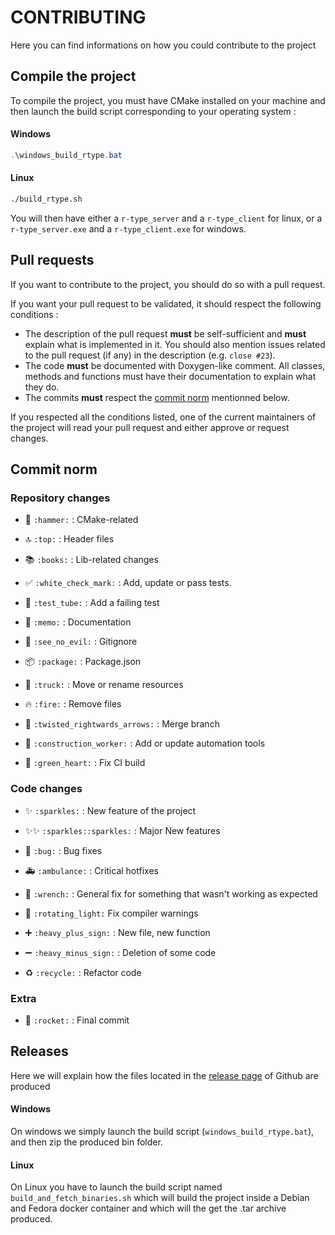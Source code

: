 # CONTRIBUTING
Here you can find informations on how you could contribute to the project

## Compile the project
To compile the project, you must have CMake installed on your machine and then launch the build script corresponding to your operating system :

#### Windows
```powershell
.\windows_build_rtype.bat
```

#### Linux
```bash
./build_rtype.sh
```

You will then have either a `r-type_server` and a `r-type_client` for linux, or a `r-type_server.exe` and a `r-type_client.exe` for windows.

## Pull requests
If you want to contribute to the project, you should do so with a pull request.

If you want your pull request to be validated, it should respect the following conditions :
- The description of the pull request **must** be self-sufficient and **must** explain what is implemented in it. You should also mention issues related to the pull request (if any) in the description (e.g. `close #23`).
- The code **must** be documented with Doxygen-like comment. All classes, methods and functions must have their documentation to explain what they do.
- The commits **must** respect the [commit norm](#commit-norm) mentionned below.

If you respected all the conditions listed, one of the current maintainers of the project will read your pull request and either approve or request changes.

## Commit norm
### Repository changes
- 🔨 `:hammer:` : CMake-related
- 🔝 `:top:` : Header files
- 📚 `:books:` : Lib-related changes

- ✅ `:white_check_mark:` : Add, update or pass tests.
- 🧪 `:test_tube:` : Add a failing test

- 📝 `:memo:` : Documentation
- 🙈 `:see_no_evil:` : Gitignore
- 📦 `:package:` : Package.json
- 🚚 `:truck:` : Move or rename resources
- 🔥 `:fire:` : Remove files
- 🔀 `:twisted_rightwards_arrows:` : Merge branch

- 👷 `:construction_worker:` : Add or update automation tools
- 💚 `:green_heart:` : Fix CI build

### Code changes
- ✨ `:sparkles:` : New feature of the project
- ✨✨ `:sparkles::sparkles:` : Major New features

- 🐛 `:bug:` : Bug fixes
- 🚑 `:ambulance:` : Critical hotfixes
- 🔧 `:wrench:` : General fix for something that wasn't working as expected
- 🚨 `:rotating_light:` Fix compiler warnings

- ➕ `:heavy_plus_sign:` : New file, new function
- ➖ `:heavy_minus_sign:` : Deletion of some code
- ♻️ `:recycle:` : Refactor code

### Extra
- 🚀 `:rocket:` : Final commit

## Releases

Here we will explain how the files located in the [release page](https://github.com/Tugduoff/RType/releases) of Github are produced

#### Windows
On windows we simply launch the build script (`windows_build_rtype.bat`), and then zip the produced bin folder.

#### Linux
On Linux you have to launch the build script named `build_and_fetch_binaries.sh` which will build the project inside a Debian and Fedora docker container and which will the get the .tar archive produced.
